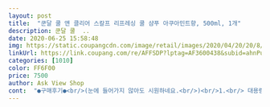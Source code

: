 ```yaml
---
layout: post 
title:  "쿤달 쿨 앤 클리어 스칼프 리프레싱 쿨 샴푸 아쿠아민트향, 500ml, 1개" 
description: 쿤달 쿨  ..
date: 2020-06-25 15:58:48 
img: https://static.coupangcdn.com/image/retail/images/2020/04/20/20/8/0cbc499c-e9a1-47ec-9e17-e1f0c5616065.jpg 
linkUrl: https://link.coupang.com/re/AFFSDP?lptag=AF3600438&subid=ahnPublicAsk&pageKey=1498310393&itemId=2573061961&vendorItemId=70565393133&traceid=V0-113-3035f451e565ef5f 
categories: [1010] 
color: FF6F00 
price: 7500 
author: Ask View Shop 
cont:  "●구매후기●<br/>(눈에 들어가지 않아도 시원하네요.<br/>)<br/>1.<br/> 대용량 사이즈가 아직 없네요.<br/><br/>1.<br/> 샴푸 후 욕실 향까지 덤으로 좋아요.<br/><br/>1.<br/> 선택이유<br/>1.<br/> 쿤달제품들은 일단 성분이 좋은걸로 유명하죠<br/>2.<br/>  제형이 묽어요.<br/> 손바닥에 펌핑 후 방심하면 흘러요.<br/><br/>2.<br/> 성분이 좋고 머릿결이 부드러워졌어요.<br/><br/>2.<br/> 용량  and amp; 유통기한<br/>2.<br/> 향이 너무 좋아요.<br/> 그리고 향도 오래가요.<br/><br/>3.<br/>  뒷목에 샴푸 잘  못 쓰면 여드름처럼 올라오는데<br/>3.<br/> 같은 컬러 패키지로 셋팅하고 싶은데 용기 컬러가 달라요.<br/><br/>3.<br/> 매일 사용하는 제품이니 큰거<br/>3.<br/> 제형  and amp; 향<br/>4.<br/>  잔여량 확인이 가능해요.<br/><br/>4.<br/> 사용후기<br/>5.<br/> 시원한 쿨링감이 두피에 샤르르륵 두피가즘 너무좋아요.<br/><br/>5.<br/> 추천여부<br/>⁉️구매동기<br/>☑단점 3가지<br/>✅장점 3가지<br/>✅추가 후기<br/>✳특징 3가지<br/>가성비 최고!!!<br/>간지러워서 고생이어서 구매하게되었습니다.<br/><br/>감으라고 해서 기대했는데 확실히 시원한 물로 감으니까 머리가<br/>같고 두피에 도움되는 성분도 많아서 정말 개운합니다.<br/><br/>개인적으로 향은 기존 화이트 머스크향이 제일좋았는데<br/>거품도 잘나고 피부가 예민한 편이라 고민했는데 너무너무 상쾌하고<br/>계속 아기랑 집에만 있으니 점점 더 관리받고 싶은 욕구가 생겨서<br/>그 시원함을 집에서 느낄 수 있어서 너무나도 좋았답니다.<br/>^^<br/>그런점이 없어요.<br/><br/>꾸준히 유지되서 정말 좋습니다.<br/> 쿨링감이 있으면 화학성분이 많이<br/>날이 더워지면 다니던 미용실에서 쿨샴푸로 샴푸해주는게 생각나서 선택했습니다^^<br/>남성분들은 향의 대해 더 고민되시겠죠?<br/>대신 이 멘톨 성분때문이지<br/>더욱 깨끗하고 얼마나 썼는지 속을 볼 수 있어서 쓰면서도 정말 뿌듯해요<br/>두피가 더 건강해지고 머리도 덜 빠지는 것같아요<br/>두피가 청량해지는 기분도 들고 머리감고나서도 촉촉함이<br/>두피와 머리카락을 충분히 적신 후 샴푸를 골고루 비벼줬는데요.<br/><br/>드라이 하면서 머리 넘길 시 부드럽게 손사이로 빠져나가 후두둑 쏟아져요.<br/><br/>드라이하면서 올라오는 향이 기분 좋습니다.<br/><br/>들어있을까봐 걱정하는데 이 샴푸는 자연추출성분으로 만들어서<br/>떨어져 가기 전 주문하면 다음날 도착이라<br/>로켓배송 상품  감사합니다.<br/><br/>마치 반신욕할때 바스 풀어놓은 듯 하달까?ㅎㅎㅎ<br/>머리에 거품을 통해 눈까지 시원해져요<br/>무실리콘 샴푸들의 비해 비교하면 머릿결이 부드러워요.<br/><br/>묽은 제형이라  더 금방 쓰는거 같아요.<br/><br/>묽지도 되지도 않은 딱 중간정도의 투명한 제형이라<br/>미용실에서 두피관리 및 여름에 샴푸서비스 받았을때<br/>미용실에서 비싸게 주고 관리 몇번 받았을때보다 이거 쓰고나서<br/>민트향이 머리에서 나면서 코와 두피에 청량감을 주네요!!!<br/>배송도 엄청 빨리왔고 역시 항상 신뢰하고 구매하는 쿠팡이라 정말 좋아요!<br/>부케는 꽃향이 강할 거 같았는데 발향이 적어서 부담 없었어요.<br/><br/>빗질 하는 스타일이 아닌데도 엉김 없고 손 빗질 잘 되네요<br/>산뜻하고 상쾌함이 어떤건지 알 수 있으실거에요!!!<br/>선물했습니다.<br/><br/>시원하고 냄새도 정말 많이 줄었고 두피가 건강해지는 기분입니다.<br/><br/>아쿠아민트 향이라 뭔가 더 쿨링감이 있을것같아 기대했는데<br/>여름에 미용실에서 쿨샴푸해주는 시원함을 집에서 느끼고 싶다면<br/>예전에는 쌓아두고 써야 덜 불안했는데<br/>요새 날이 더워지면서 지루성피부염이있어서 각질이 엄청 올라오고<br/>용량도 넉넉해서 하루에도 샤워를 몇번씩 하는 저한테 딱 맞는 제품인것 같아요.<br/><br/>유통기한도 길고 제조한지 얼마안된 샴푸여서 싱싱한 느낌도 있고<br/>유통기한은 2023년 4월로<br/>이게 딱이에요!!!!<br/>이번 제품역시 남자가 써도 향이 부담없이 참 좋네요.<br/><br/>자극도 없고 좋습니다.<br/> 여름에 꾸준히 쓰기에도 정말 좋은 제품인것같아요.<br/><br/>자연에서 얻은 성분으로 만들었는데 500ml 의 짐승용량이라<br/>정말 순하고 시원합니다.<br/> 강력한 상쾌함을 느끼고 싶으면 냉수로<br/>정화되는것 같고 너무 시원해서 좋아요! 요즘같이 날이 덥고<br/>제조된지 한달도 안된 제품을 받아서 기분좋습니다.<br/><br/>중간 정도의 향은 부케 추천해요.<br/><br/>지금까지 써본 샴푸중에 저랑 제일 잘 맞는것 같아서 앞으로도<br/>집에 수납공간이 생기고 있어요.<br/><br/>천연성분 샴푸라 인공적인 색이 들어가있지않고 투명한 제형이라<br/>출산 후 코로나 때문에 미용실도 못가고 마사지도 못가고<br/>쿤달 샴푸로 바꾼 후 5번째 구매에요.<br/><br/>쿨링감이 너무 만족스러워요 두피가즘<br/>쿨앤 클리어 스칼프 효과가 있어서 두피의 노폐물을 정말 깨끗하게 정돈해주는것<br/>큰 사이즈라 용량대비 가격이  더 저렴하지만 더운여름 쿨링효과와 형 집에 샴푸를 바꿔주고 싶었어요.<br/><br/>특별하게  모발이 더 좋아졌는지는 모르겠지만<br/>펌핑하고 손에서 흘러 바닥에 흘릴일이 없고요.<br/><br/>하얀거품이 엄청 풍성하게 나더라고요<br/>한동안 이샴푸 애용할 예정입니다! 좋아요<br/>햇빛 쨍쨍할때 쓰니까 두피가 다 진정되는것같고 정말정말 좋습니다.<br/><br/>향기 추천<br/>향이 강하는 않고 시원한 제품 원한다면 클린숍 추천<br/>향이 있는 제품 원한다면 화이트머스크 추천<br/>헤어길이가 브라선까지 와서 두번 펌핑하고 있어요.<br/><br/>형이 두피에 열도많고 지성 두피로 고민중이었기에<br/>확실히 향도 엄청 시원하고 머리도 정말 시원합니다.<br/><br/>" 
---
```

